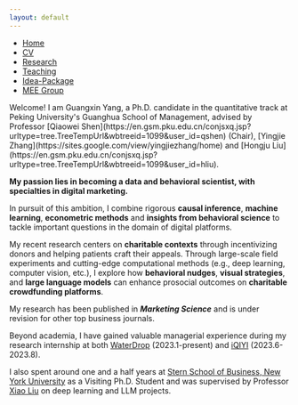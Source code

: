 ```yaml
---
layout: default
---  
```

 
 <ul>
 <li><a href="./">Home</a></li>
 <li><a href="./assets/files/CV.pdf">CV</a></li>
 <li><a href="./research.html">Research</a></li>
 <li><a href="./teaching.html">Teaching</a></li>
 <li><a href="./resources.html">Idea-Package</a></li>
 <li><a href="https://sites.google.com/view/quantmkt/home">MEE Group</a></li>

 </ul>
Welcome! I am Guangxin Yang, a Ph.D. candidate in the quantitative track at Peking University's Guanghua School of Management, advised by Professor [Qiaowei Shen](https://en.gsm.pku.edu.cn/conjsxq.jsp?urltype=tree.TreeTempUrl&wbtreeid=1099&user_id=qshen) (Chair),  [Yingjie Zhang](https://sites.google.com/view/yingjiezhang/home) and [Hongju Liu](https://en.gsm.pku.edu.cn/conjsxq.jsp?urltype=tree.TreeTempUrl&wbtreeid=1099&user_id=hliu). 

<strong>My passion lies in becoming a data and behavioral scientist, with specialties in digital marketing.</strong> 

In pursuit of this ambition, I combine rigorous <strong>causal inference</strong>, <strong>machine learning</strong>, <strong>econometric methods</strong> and <strong>insights from behavioral science</strong> to tackle important questions in the domain of digital platforms.

My recent research centers on <strong>charitable contexts</strong> through incentivizing donors and helping patients craft their appeals. Through large-scale field experiments and cutting-edge computational methods (e.g., deep learning, computer vision, etc.), I explore how <strong>behavioral nudges</strong>, <strong>visual strategies</strong>, and <strong>large language models</strong> can enhance prosocial outcomes on <strong>charitable crowdfunding platforms</strong>.

My research has been published in <strong><cite class="journal">Marketing Science</cite></strong> and is under revision for other top business journals. 

Beyond academia, I have gained valuable managerial experience during my research internship at both [WaterDrop](https://www.waterdrop-inc.com) (2023.1-present) and [iQIYI](https://en.wikipedia.org/wiki/IQIYI) (2023.6-2023.8). 

I also spent around one and a half years at [Stern School of Business, New York University](https://www.stern.nyu.edu) as a Visiting Ph.D. Student and was supervised by Professor [Xiao Liu](https://www.stern.nyu.edu/faculty/bio/xiao-liu) on deep learning and LLM projects.
